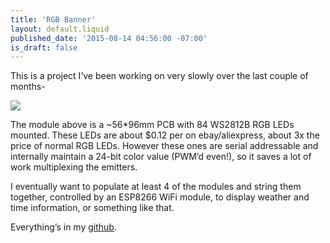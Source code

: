 ```yaml
---
title: 'RGB Banner'
layout: default.liquid
published_date: '2015-08-14 04:56:00 -07:00'
is_draft: false
---
```



This is a project I’ve been working on very slowly over the last couple of months-

[![](http://4.bp.blogspot.com/-37j8mFwZZ4w/VgrL_FAz7aI/AAAAAAAAEn0/Ldr4Qx53qSk/s320/blink.gif)](http://4.bp.blogspot.com/-37j8mFwZZ4w/VgrL_FAz7aI/AAAAAAAAEn0/Ldr4Qx53qSk/s1600/blink.gif)


The module above is a ~56*96mm PCB with 84 WS2812B RGB LEDs mounted. These LEDs are about $0.12 per on ebay/aliexpress, about 3x the price of normal RGB LEDs. However these ones are serial addressable and internally maintain a 24-bit color value (PWM’d even!), so it saves a lot of work multiplexing the emitters.

I eventually want to populate at least 4 of the modules and string them together, controlled by an ESP8266 WiFi module, to display weather and time information, or something like that.

Everything’s in my [github](https://github.com/noahp/lightBar).